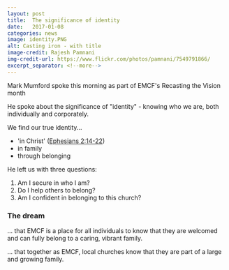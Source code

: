 ```yaml
---
layout: post
title:  The significance of identity
date:   2017-01-08
categories: news
image: identity.PNG
alt: Casting iron - with title
image-credit: Rajesh Pamnani
img-credit-url: https://www.flickr.com/photos/pamnani/7549791866/
excerpt_separator: <!--more-->
---
```

Mark Mumford spoke this morning as part of EMCF's Recasting the Vision month
<!--more-->

He spoke about the significance of "identity" - knowing who we are, both individually and corporately.

We find our true identity...

- 'in Christ' (<a href="https://www.biblegateway.com/passage/?search=Ephesians%202%3A14-22" target="_blank" title="Bible Gateway">Ephesians 2:14-22</a>)
- in family
- through belonging

He left us with three questions:

1. Am I secure in who I am?
2. Do I help others to belong?
3. Am I confident in belonging to this church?

### The dream

... that EMCF is a place for all individuals to know that they are welcomed and can fully belong to a caring, vibrant family.

... that together as EMCF, local churches know that they are part of a large and growing family.

